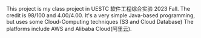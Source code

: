 This project is my class project in UESTC 软件工程综合实验 2023 Fall. The credit is 98/100 and 4.00/4.00. 
It's a very simple Java-based programming, but uses some Cloud-Computing techniques (S3 and Cloud Database)
The platforms include AWS and Alibaba Cloud(阿里云).
